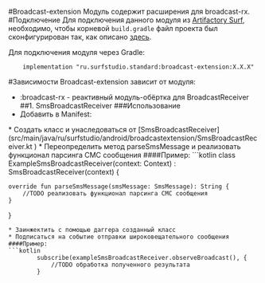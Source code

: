 #Broadcast-extension
Модуль содержит расширения для broadcast-rx.
#Подключение
Для подключения данного модуля из [Artifactory Surf](http://artifactory.surfstudio.ru), необходимо,
чтобы корневой `build.gradle` файл проекта был сконфигурирован так, как описано
[здесь](https://bitbucket.org/surfstudio/android-standard/overview).

Для подключения модуля через Gradle:
```
    implementation "ru.surfstudio.standard:broadcast-extension:X.X.X"
```
#Зависимости
Broadcast-extension зависит от модуля:

* :broadcast-rx - реактивный модуль-обёртка для BroadcastReceiver
##1. SmsBroadcastReceiver
###Использование
* Добавить в Manifest: 
<uses-permission android:name="android.permission.RECEIVE_SMS" />
* Создать класс и унаследоваться от [SmsBroadcastReceiver](src/main/java/ru/surfstudio/android/broadcastextension/SmsBroadcastReceiver.kt )
* Переопределить метод parseSmsMessage и реализовать функционал парсинга СМС сообщения
####Пример:
```kotlin
class ExampleSmsBroadcastReceiver(context: Context) : SmsBroadcastReceiver<String>(context) {
    
    override fun parseSmsMessage(smsMessage: SmsMessage): String {
        //TODO реализовать функционал парсинга СМС сообщения
    }
}
```
* Заинжектить с помощью даггера созданный класс
* Подписаться на событие отправки широковещательного сообщения
####Пример:
```kotlin
        subscribe(exampleSmsBroadcastReceiver.observeBroadcast(), {
            //TODO обработка полученного результата
        }
```
